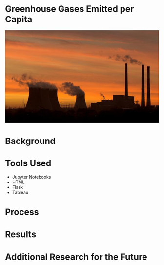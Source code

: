 # Greenhouse Gases Emitted per Capita
<p align="center">
 <img src="images/emissions.jpg">
</p>

# Background

# Tools Used
* Jupyter Notebooks
* HTML
* Flask
* Tableau 

# Process

# Results

# Additional Research for the Future 
